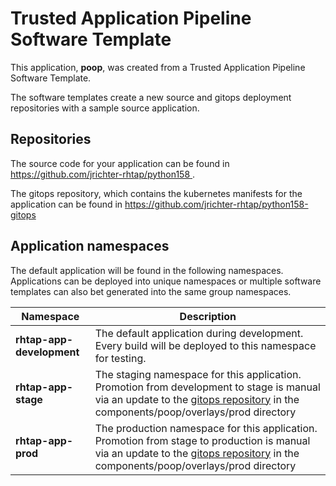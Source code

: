 # Trusted Application Pipeline Software Template

This application, **poop**, was created from a Trusted Application Pipeline Software Template.

The software templates create a new source and gitops deployment repositories with a sample source application. 

## Repositories

The source code for your application can be found in [https://github.com/jrichter-rhtap/python158 ](https://github.com/jrichter-rhtap/python158 ).
 
The gitops repository, which contains the kubernetes manifests for the application can be found in 
[https://github.com/jrichter-rhtap/python158-gitops ](https://github.com/jrichter-rhtap/python158-gitops ) 

## Application namespaces 

The default application will be found in the following namespaces. Applications can be deployed into unique namespaces or multiple software templates can also bet generated into the same group namespaces.  

|  Namespace   |  Description   |  
| -------- | -------- |   
| **rhtap-app-development** | The default application during development. Every build will be deployed to this namespace for testing. | 
| **rhtap-app-stage** | The staging namespace for this application. Promotion from development to stage is manual via an update to the [gitops repository](https://github.com/jrichter-rhtap/python158-gitops ) in the components/poop/overlays/prod directory |  
| **rhtap-app-prod** | The production namespace for this application. Promotion from stage to production is manual via an update to the [gitops repository](https://github.com/jrichter-rhtap/python158-gitops ) in the components/poop/overlays/prod directory | 